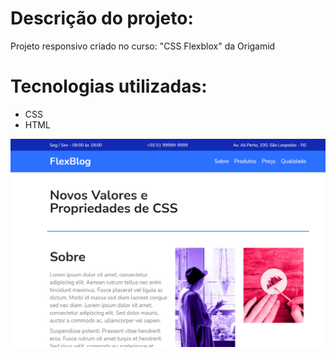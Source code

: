 # Descrição do projeto:
Projeto responsivo criado no curso: "CSS Flexblox" da Origamid 

# Tecnologias utilizadas:
* CSS
* HTML

![](https://github.com/iorgama/js-css-pro/blob/main/flexblog.png)


